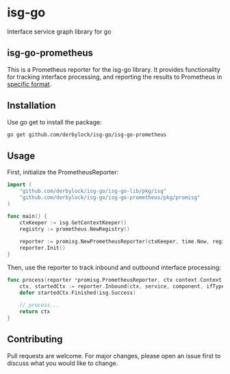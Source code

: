 # isg-go
Interface service graph library for go

## isg-go-prometheus

This is a Prometheus reporter for the isg-go library. It provides functionality for tracking interface processing, and reporting the results to Prometheus in [specific format](docs/metrics.md).

## Installation

Use go get to install the package:

```bash
go get github.com/derbylock/isg-go/isg-go-prometheus
```

## Usage
First, initialize the PrometheusReporter:

```go
import (
    "github.com/derbylock/isg-go/isg-go-lib/pkg/isg"
    "github.com/derbylock/isg-go/isg-go-prometheus/pkg/promisg"
)

func main() {
    ctxKeeper := isg.GetContextKeeper()
	registry := prometheus.NewRegistry()
	
    reporter := promisg.NewPrometheusReporter(ctxKeeper, time.Now, registry)
    reporter.Init()
}
```

Then, use the reporter to track inbound and outbound interface processing:

```go
func process(reporter *promisg.PrometheusReporter, ctx context.Context, service string, component string, ifType string, ifId string) context.Context {
    ctx, startedCtx := reporter.Inbound(ctx, service, component, ifType, ifId)
    defer startedCtx.Finished(isg.Success)
	
    // process...
    return ctx
}

```

## Contributing
Pull requests are welcome. For major changes, please open an issue first to discuss what you would like to change.
